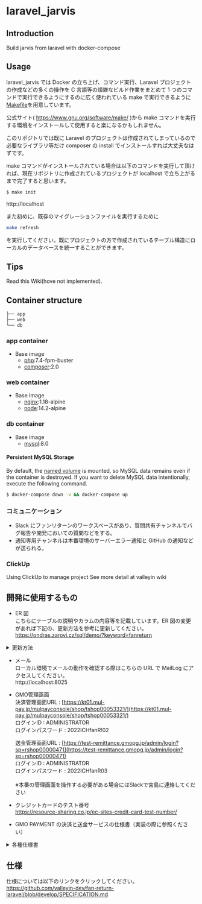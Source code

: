 # laravel_jarvis

## Introduction

Build jarvis from laravel with docker-compose

## Usage

laravel_jarvis では Docker の立ち上げ、コマンド実行、Laravel プロジェクトの作成などの多くの操作を C 言語等の煩雑なビルド作業をまとめて 1 つのコマンドで実行できるようにするのに広く使われている make で実行できるように[Makefile](https://github.com/valleyin-dev/laravel_jarvis/blob/main/Makefile)を用意しています。

公式サイト( https://www.gnu.org/software/make/ )から make コマンドを実行する環境をインストールして使用すると楽になるかもしれません。

このリポジトリでは既に Laravel のプロジェクトは作成されてしまっているので必要なライブラリ等だけ composer の install でインストールすれば大丈夫なはずです。

make コマンドがインストールされている場合は以下のコマンドを実行して頂ければ、現在リポジトリに作成されているプロジェクトが localhost で立ち上がるまで完了すると思います。

```bash
$ make init
```

http://localhost

また初めに、既存のマイグレーションファイルを実行するために

```bash
make refresh
```

を実行してください。既にプロジェクトの方で作成されているテーブル構造にローカルのデータベースを統一することができます。

## Tips

Read this Wiki(hove not implemented). <!-- [Wiki](). -->

## Container structure

```bash
├── app
├── web
└── db
```

### app container

- Base image
  - [php](https://hub.docker.com/_/php):7.4-fpm-buster
  - [composer](https://hub.docker.com/_/composer):2.0

### web container

- Base image
  - [nginx](https://hub.docker.com/_/nginx):1.18-alpine
  - [node](https://hub.docker.com/_/node):14.2-alpine

### db container

- Base image
  - [mysql](https://hub.docker.com/_/mysql):8.0

#### Persistent MySQL Storage

By default, the [named volume](https://docs.docker.com/compose/compose-file/#volumes) is mounted, so MySQL data remains even if the container is destroyed.
If you want to delete MySQL data intentionally, execute the following command.

```bash
$ docker-compose down -v && docker-compose up
```

### コミュニケーション

- Slack にファンリターンのワークスペースがあり、質問共有チャンネルでバグ報告や開発においての質問などをする。
- 通知専用チャンネルは本番環境のサーバーエラー通知と GitHub の通知などが送られる。

### ClickUp

Using ClickUp to manage project
See more detail at valleyin wiki

## 開発に使用するもの

- ER 図<br>
こちらにテーブルの説明やカラムの内容等を記載しています。ER 図の変更があれば下記の、更新方法を参考に更新してください。<br>
https://ondras.zarovi.cz/sql/demo/?keyword=fanreturn
<details>
<summary>更新方法</summary>

1. 画面右上の「SAVE / LOAD」をクリック<br>
   <img width="192" src="https://user-images.githubusercontent.com/66456130/160050433-f5d515a7-7fc0-40ac-8fe8-556c41cb59ac.png"><br>
2. 下記画像の「SAVE」ボタンをクリック<br>
   <img width="387" src="https://user-images.githubusercontent.com/66456130/160050437-83e56341-eb5d-4456-9932-ff4bc6bbfc81.png"><br>
3. 「OK」ボタンをクリック<br>
<img width="445" src="https://user-images.githubusercontent.com/66456130/160050439-a207ff5c-4c9e-472f-a803-a518d789f260.png">
</details>

- メール<br>
  ローカル環境でメールの動作を確認する際はこちらの URL で MailLog にアクセスしてください。<br>
  http://localhost:8025

- GMO管理画面<br>
  決済管理画面URL : [https://kt01.mul-pay.jp/mulpayconsole/shop/tshop00053321/](https://kt01.mul-pay.jp/mulpayconsole/shop/tshop00053321/)<br>
  ログインID : ADMINISTRATOR<br>
  ログインパスワード : 2022ICHfanR!02<br>
  
  送金管理画面URL : [https://test-remittance.gmopg.jp/admin/login?sp=rshop00000471](https://test-remittance.gmopg.jp/admin/login?sp=rshop00000471)<br>
  ログインID : ADMINISTRATOR<br>
  ログインパスワード : 2022ICHfanR03<br>
  <br>
  ※本番の管理画面を操作する必要がある場合にはSlackで宮島に連絡してください

- クレジットカードのテスト番号<br>
  https://resource-sharing.co.jp/ec-sites-credit-card-test-number/

- GMO PAYMENT の決済と送金サービスの仕様書（実装の際に参照ください）<br>
<details>
<summary>各種仕様書</summary>

【決済サービス】<br>
決済機能の実装や修正の際に参照ください。OrderID、ShopID、JobCd 等のパラメータの説明も記載されています。<br>
クレジットカード決済とコンビニ決済では仕様が違うため、内容を参照してください。<br>

- クレジットカード
  [800\_クレジットカード決済利用マニュアル\_1.17.pdf](https://github.com/valleyin-dev/fan-return-laravel/files/8347530/800_._1.17.pdf)<br>
- コンビニ支払い
  [プロトコルタイプ(マルチ決済インタフェース仕様)\_2_01.pdf](https://github.com/valleyin-dev/fan-return-laravel/files/8511553/_2_01.pdf)<br>

【送金サービス】<br>
銀行口座登録や送金処理の実装や修正の際に参照ください。Deposit_ID、Bank_ID、その他銀行のパラメータの説明も記載されています。<br>
[【GMO-PG 送金サービス】(A2)API 仕様書-銀行振込編\_20210824.pdf](https://github.com/valleyin-dev/fan-return-laravel/files/8347529/GMO-PG.A2.API.-._20210824.pdf)<br>

【トークン仕様書】<br>
gmo-create-card-token.js ファイルの決済に使用するトークン生成処理を修正する際に参照ください。<br>
[トークン決済サービス仕様書\_1_33.pdf](https://github.com/valleyin-dev/fan-return-laravel/files/8347531/_1_33.pdf)<br>

【メール送金】<br>
コンビニ決済の場合で返金する必要がある場合にメール送金サービスを使って返金を行います。そのシステムの詳細になります。<br>
メール送金の仕様については "5(A1)メール送金指示" からになります。<br>
[(A1)API 仕様書-共通編\_20211028.pdf](https://github.com/valleyin-dev/fan-return-laravel/files/8511591/GMO-PG.A1.API.-._20211028.pdf)<br>

</details>

## 仕様

仕様については以下のリンクをクリックしてください。<br>
https://github.com/valleyin-dev/fan-return-laravel/blob/develop/SPECIFICATION.md
